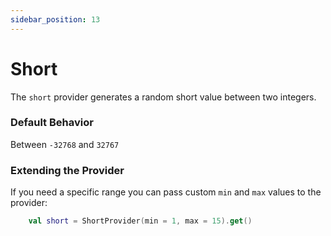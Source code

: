 ```yaml
---
sidebar_position: 13
---
```


# Short

The `short` provider generates a random short value between two integers.

### Default Behavior
Between `-32768` and `32767`

### Extending the Provider

If you need a specific range you can pass custom `min` and `max` values to the provider:

```kotlin
    val short = ShortProvider(min = 1, max = 15).get()
```
